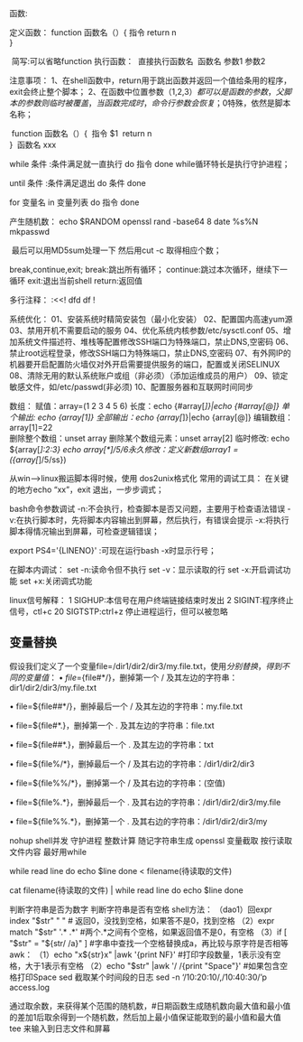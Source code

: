 函数:

定义函数：
    function 函数名（）{
        指令
        return n    
    }

​    简写:可以省略function
执行函数：
​    直接执行函数名
​    函数名 参数1 参数2

注意事项：
    1、在shell函数中，return用于跳出函数并返回一个值给条用的程序，exit会终止整个脚本； 
    2、在函数中位置参数（$1,$2,$3）都可以是函数的参数，父脚本的参数则临时被覆盖，当函数完成时，命令行参数会恢复；$0特殊，依然是脚本名称；

​        function 函数名（）{
​        指令 $1
​        return n    
​    }
​    函数名 xxx


 while 条件             :条件满足就一直执行
    do
    指令
done
while循环特长是执行守护进程；

until 条件                 :条件满足退出
do
    条件
done

for 变量名 in 变量列表
do
    指令
done

产生随机数：
    echo $RANDOM
    openssl rand -base64  8
    date %s%N
    mkpasswd

​    最后可以用MD5sum处理一下 然后用cut -c 取得相应个数；


break,continue,exit;
    break:跳出所有循环；
    continue:跳过本次循环，继续下一循环
    exit:退出当前shell
    return:返回值


多行注释：
:<<!
dfd
df
!

系统优化：
01、安装系统时精简安装包（最小化安装）
02、配置国内高速yum源
03、禁用开机不需要启动的服务
04、优化系统内核参数/etc/sysctl.conf
05、增加系统文件描述符、堆栈等配置修改SSH端口为特殊端口，禁止DNS,空密码
06、禁止root远程登录，修改SSH端口为特殊端口，禁止DNS,空密码
07、有外网IP的机器要开启配置防火墙仅对外开启需要提供服务的端口，配置或关闭SELINUX
08、清除无用的默认系统账户或组（非必须）（添加运维成员的用户）
09、锁定敏感文件，如/etc/passwd(非必须)
10、配置服务器和互联网时间同步

数组：
赋值：array=(1 2 3 4 5 6)
长度：echo {#array[*]}|echo {#array[@]}
单个输出: echo {array[1]}
全部输出：echo {array[*]}|echo {array[@]}
编辑数组：array[1]=22  
删除整个数组：unset array
删除某个数组元素：unset array[2]
临时修改:
echo ${array[*]:2:3} 
echo ${array[*]/5/6}
永久修改：定义新数组
array1=(${array[*]/5/ss})


从win-->linux搬运脚本得时候，使用 dos2unix格式化
常用的调试工具：
    在关键的地方echo “xx”，exit 退出，一步步调式；

bash命令参数调试
-n:不会执行，检查脚本是否又问题，主要用于检查语法错误
-v:在执行脚本时，先将脚本内容输出到屏幕，然后执行，有错误会提示
-x:将执行脚本得情况输出到屏幕，可检查逻辑错误； 

export PS4='{LINENO}' :可现在运行bash -x时显示行号；

在脚本内调试：
    set -n:读命令但不执行
    set -v：显示读取的行
    set -x:开启调试功能
    set +x:关闭调式功能

linux信号解释：
    1 SIGHUP:本信号在用户终端链接结束时发出
    2 SIGINT:程序终止信号，ctl+c
    20 SIGTSTP:ctrl+z 停止进程运行，但可以被忽略





## 变量替换


假设我们定义了一个变量file=/dir1/dir2/dir3/my.file.txt，使用${ }分别替换，得到不同的变量值：
• file=${file#*/}，删掉第一个 / 及其左边的字符串：dir1/dir2/dir3/my.file.txt

• file=${file##*/}，删掉最后一个 / 及其左边的字符串：my.file.txt

• file=${file#*.}，删掉第一个 . 及其左边的字符串：file.txt

• file=${file##*.}，删掉最后一个 . 及其左边的字符串：txt

• file=${file%/*}，删掉最后一个 / 及其右边的字符串：/dir1/dir2/dir3

• file=${file%%/*}，删掉第一个 / 及其右边的字符串：(空值)

• file=${file%.*}，删掉最后一个 . 及其右边的字符串：/dir1/dir2/dir3/my.file

• file=${file%%.*}，删掉第一个 . 及其右边的字符串：/dir1/dir2/dir3/my

nohup
shell并发
守护进程
整数计算
随记字符串生成 openssl
变量截取
按行读取文件内容 最好用while

while read line
do
echo $line
done < filename(待读取的文件)

cat filename(待读取的文件) | while read line
do
echo $line
done

判断字符串是否为数字
判断字符串是否有空格
shell方法：
（dao1）回expr index "$str" " " # 返回0，没找到空格，如果答不是0，找到空格
（2）expr match "$str" '.* .*' #两个.*之间有个空格，如果返回值不是0，有空格
（3）if [ "$str" = "${str/ /a}" ] #字串中查找一个空格替换成a，再比较与原字符是否相等
awk：
（1）echo "x${str}x" |awk '{print NF}' #打印字段数量，1表示没有空格，大于1表示有空格
（2）echo "$str" |awk '/ /{print "Space"}' #如果包含空格打印Space
sed 截取某个时间段的日志
sed -n ‘/10:20:10/,/10:40:30/’p access.log

通过取余数，来获得某个范围的随机数，#日期函数生成随机数向最大值和最小值的差加1后取余得到一个随机数，然后加上最小值保证能取到的最小值和最大值
tee 来输入到日志文件和屏幕